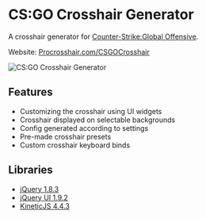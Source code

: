CS:GO Crosshair Generator
=============

A crosshair generator for [Counter-Strike:Global Offensive](http://store.steampowered.com/app/730/).

Website: [Procrosshair.com/CSGOCrosshair](https://procrosshair.com/csgocrosshair/)

![CS:GO Crosshair Generator][1]

## Features

* Customizing the crosshair using UI widgets
* Crosshair displayed on selectable backgrounds
* Config generated according to settings
* Pre-made crosshair presets
* Custom crosshair keyboard binds

## Libraries

* [jQuery 1.8.3](http://jquery.com/)
* [jQuery UI 1.9.2](http://jqueryui.com/)
* [KineticJS 4.4.3](http://kineticjs.com/)

 [1]: http://i.imgur.com/TimAZ6M.png?1
